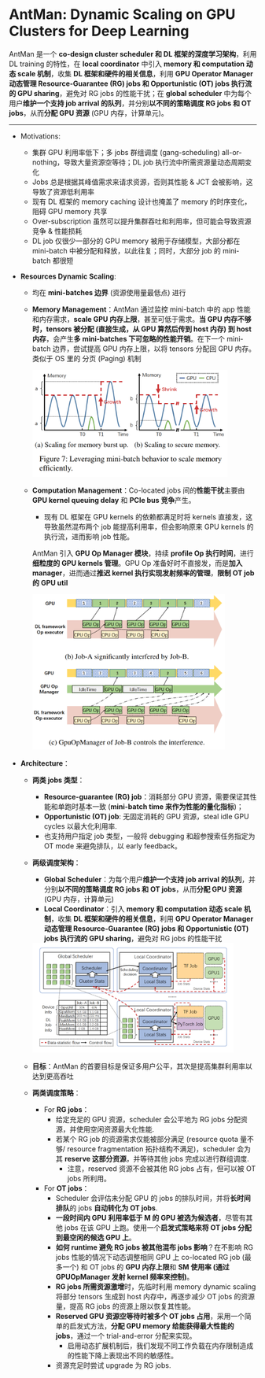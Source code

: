 # AntMan: Dynamic Scaling on GPU Clusters for Deep Learning

AntMan 是一个 **co-design cluster scheduler 和 DL 框架的深度学习架构**，利用 DL training 的特性，在 **local coordinator** 中引入 **memory 和 computation 动态 scale 机制**，收集 **DL 框架和硬件的相关信息**，利用 **GPU Operator Manager 动态管理 Resource-Guarantee (RG) jobs 和 Opportunistic (OT) jobs 执行流的 GPU sharing**，避免对 RG jobs 的性能干扰；在 **global scheduler** 中为每个用户**维护一个支持 job arrival 的队列**，并分别**以不同的策略调度 RG jobs 和 OT jobs**，从而**分配 GPU 资源** (GPU 内存，计算单元)。

--------

- Motivations: 

    - 集群 GPU 利用率低下；多 jobs 群组调度 (gang-scheduling) all-or-nothing，导致大量资源空等待；DL job 执行流中所需资源量动态周期变化
    - Jobs 总是根据其峰值需求来请求资源，否则其性能 & JCT 会被影响，这导致了资源低利用率
    - 现有 DL 框架的 memory caching 设计也掩盖了 memory 的时序变化，阻碍 GPU memory 共享
    - Over-subscription 虽然可以提升集群吞吐和利用率，但可能会导致资源竞争 & 性能损耗
    - DL job 仅很少一部分的 GPU memory 被用于存储模型，大部分都在 mini-batch 中被分配和释放，以此往复；同时，大部分 job 的 mini-batch 都很短

- **Resources Dynamic Scaling**: 

    - 均在 **mini-batches 边界** (资源使用量最低点) 进行

    - **Memory Management**：AntMan 通过监控 mini-batch 中的 app 性能和内存需求，**scale GPU 内存上限**，甚至可低于需求。**当 GPU 内存不够时，tensors 被分配 (直接生成，从 GPU 算然后传到 host 内存) 到 host 内存**，会产生**多 mini-batches 下可忽略的性能开销**。在下一个 mini-batch 边界，尝试提高 GPU 内存上限，以将 tensors 分配回 GPU 内存。类似于 OS 里的 分页 (Paging) 机制

        <img src="./figures/memory_scale.png" alt="avatar" style="zoom:40%;" />

    - **Computation Management**：Co-located jobs 间的**性能干扰**主要由 **GPU kernel queuing delay** 和 **PCIe bus 竞争**产生。

        - 现有 DL 框架在 GPU kernels 的依赖都满足时将 kernels 直接发，这导致虽然混布两个 job 能提高利用率，但会影响原来 GPU kernels 的执行流，进而影响 job 性能。

        AntMan 引入 **GPU Op Manager 模块**，持续 **profile Op 执行时间**，进行**细粒度的 GPU kernels 管理**。GPU Op 准备好时不直接发，而是**加入 manager**，进而通过**推迟 kernel 执行实现发射频率的管理**，**限制  OT job 的 GPU util**

        <img src="./figures/GPU_OP_Manager.png" alt="avatar " style="zoom:40%;" />

- **Architecture**：

    - **两类 jobs 类型**：

        - **Resource-guarantee (RG) job**：消耗部分 GPU 资源，需要保证其性能和单跑时基本一致 (**mini-batch time 来作为性能的量化指标**)；
        - **Opportunistic (OT) job**: 无固定消耗的 GPU 资源，steal idle GPU cycles 以最大化利用率.
        - 也支持用户指定 job 类型，一般将 debugging 和超参搜索任务指定为 OT mode 来避免排队，以 early feedback。

    - **两级调度架构**：

        - **Global Scheduler**：为每个用户**维护一个支持 job arrival 的队列**，并分别**以不同的策略调度 RG jobs 和 OT jobs**，从而**分配 GPU 资源** (GPU 内存，计算单元)
        - **Local Coordinator**：引入 **memory 和 computation 动态 scale 机制**，收集 **DL 框架和硬件的相关信息**，利用 **GPU Operator Manager 动态管理 Resource-Guarantee (RG) jobs 和 Opportunistic (OT) jobs 执行流的 GPU sharing**，避免对 RG jobs 的性能干扰

        <img src="./figures/arch.png" alt="avatar" style="zoom:40%;" />

    - **目标**：AntMan 的首要目标是保证多用户公平，其次是提高集群利用率以达到更高吞吐

    - **两类调度策略**：

        - For **RG jobs**：
            - 给定充足的 GPU 资源，scheduler 会公平地为 RG jobs 分配资源，并使用空闲资源最大化性能.
            - 若某个 RG job 的资源需求仅能被部分满足 (resource quota 量不够/ resource fragmentation 拓扑结构不满足)，scheduler 会为其 **reserve 这部分资源**，并等待其他 jobs 完成以进行群组调度. 
                - 注意，reserved 资源不会被其他 RG jobs 占有，但可以被 OT jobs 所利用。
        - For **OT jobs**：
            - Scheduler 会评估未分配 GPU 的 jobs 的排队时间，并将**长时间排队**的 jobs **自动转化为 OT jobs**.
            - **一段时间内 GPU 利用率低于 M 的 GPU 被选为候选者**，尽管有其他 jobs 在该 GPU 上跑。使用一个**启发式策略来将 OT jobs 分配到最空闲的候选 GPU 上**。
            - **如何 runtime 避免 RG jobs 被其他混布 jobs 影响**？在不影响 RG jobs 性能的情况下动态调整相同 GPU 上 co-located RG job (最多一个) 和 OT jobs 的 **GPU 内存上限**和 **SM 使用率 (通过 GPUOpManager 发射 kernel 频率来控制)**。
            - **RG jobs 所需资源激增**时，先临时利用 memory dynamic scaling 将部分 tensors 生成到 host 内存中，再逐步减少 OT jobs 的资源量，提高 RG jobs 的资源上限以恢复其性能。
            - **Reserved GPU 资源空等待时被多个 OT jobs 占用**，采用一个简单的启发式方法，**分配 GPU memory 给能获得最大性能的 jobs**，通过一个 trial-and-error 分配来实现。
                - 启用动态扩展机制后，我们发现不同工作负载在内存限制造成的性能下降上表现出不同的敏感性。
            - 资源充足时尝试 upgrade 为 RG jobs.

